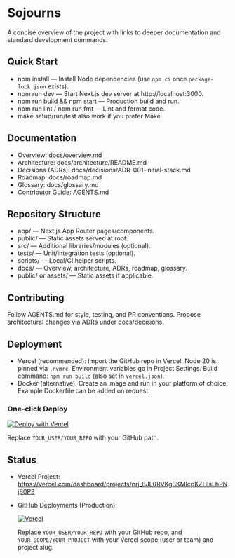 # Sojourns

A concise overview of the project with links to deeper documentation and standard development commands.

## Quick Start
- npm install — Install Node dependencies (use `npm ci` once `package-lock.json` exists).
- npm run dev — Start Next.js dev server at http://localhost:3000.
- npm run build && npm start — Production build and run.
- npm run lint / npm run fmt — Lint and format code.
- make setup/run/test also work if you prefer Make.

## Documentation
- Overview: docs/overview.md
- Architecture: docs/architecture/README.md
- Decisions (ADRs): docs/decisions/ADR-001-initial-stack.md
- Roadmap: docs/roadmap.md
- Glossary: docs/glossary.md
- Contributor Guide: AGENTS.md

## Repository Structure
- app/ — Next.js App Router pages/components.
- public/ — Static assets served at root.
- src/ — Additional libraries/modules (optional).
- tests/ — Unit/integration tests (optional).
- scripts/ — Local/CI helper scripts.
- docs/ — Overview, architecture, ADRs, roadmap, glossary.
- public/ or assets/ — Static assets if applicable.

## Contributing
Follow AGENTS.md for style, testing, and PR conventions. Propose architectural changes via ADRs under docs/decisions.

## Deployment
- Vercel (recommended): Import the GitHub repo in Vercel. Node 20 is pinned via `.nvmrc`. Environment variables go in Project Settings. Build command: `npm run build` (also set in `vercel.json`).
- Docker (alternative): Create an image and run in your platform of choice. Example Dockerfile can be added on request.

### One‑click Deploy
[![Deploy with Vercel](https://vercel.com/button)](https://vercel.com/new/clone?repository-url=https%3A%2F%2Fgithub.com%2FYOUR_USER%2FYOUR_REPO)

Replace `YOUR_USER/YOUR_REPO` with your GitHub path.

## Status
- Vercel Project: https://vercel.com/dashboard/projects/prj_8JL0RVKg3KMlcpKZHIsLhPNj80P3

- GitHub Deployments (Production):

  [![Vercel](https://img.shields.io/github/deployments/YOUR_USER/YOUR_REPO/Production?label=vercel&logo=vercel)](https://vercel.com/YOUR_SCOPE/YOUR_PROJECT)

  Replace `YOUR_USER/YOUR_REPO` with your GitHub repo, and `YOUR_SCOPE/YOUR_PROJECT` with your Vercel scope (user or team) and project slug.
